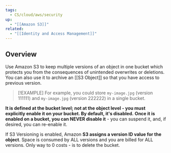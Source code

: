 ```yaml
---
tags:
  - CS/cloud/aws/security
up:
  - "[[Amazon S3]]"
related:
  - "[[Identity and Access Management]]"
---
```

## Overview

Use Amazon S3 to keep multiple versions of an object in one bucket which protects you from the consequences of unintended overwrites or deletions. You can also use it to archive an [[S3 Object]] so that you have access to previous version. 

>[!EXAMPLE]
>For example, you could store `my-image.jpg` (version 111111) and `my-image.jpg` (version 222222) in a single bucket.

**It is defined at the bucket level; not at the object level - you must explicitly enable it on your bucket. By default, it's disabled.**  **Once it is enabled on a bucket, you can NEVER disable it** - you can suspend it, and, if desired, you can re-enable it. 

If S3 Versioning is enabled, Amazon **S3 assigns a version ID value for the object**. Space is consumed by ALL versions
and you are billed for ALL versions. Only way to 0 costs - is to delete the bucket.